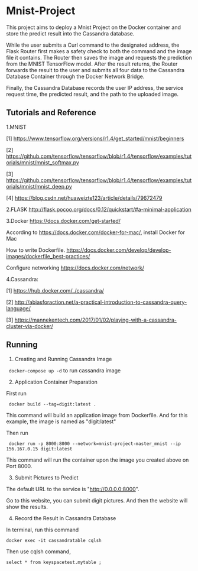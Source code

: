 # Mnist-Project

This project aims to deploy a Mnist Project on the Docker container and store the predict result into the Cassandra database.

While the user submits a Curl command to the designated address, the Flask Router first makes 
a safety check to both the command and the image file it contains. The Router 
then saves the image and requests the prediction from the MNIST TensorFlow model. 
After the result returns, the Router forwards the result to the user and submits all four data 
to the Cassandra Database Container through the Docker Network Bridge.

Finally, the Cassandra Database records the user IP address, the service request time, 
the predicted result, and the path to the uploaded image.

## Tutorials and Reference
1.MNIST

[1] https://www.tensorflow.org/versions/r1.4/get_started/mnist/beginners

[2] https://github.com/tensorflow/tensorflow/blob/r1.4/tensorflow/examples/tutorials/mnist/mnist_softmax.py

[3] https://github.com/tensorflow/tensorflow/blob/r1.4/tensorflow/examples/tutorials/mnist/mnist_deep.py

[4] https://blog.csdn.net/huaweizte123/article/details/79672479

2.FLASK http://flask.pocoo.org/docs/0.12/quickstart/#a-minimal-application

3.Docker https://docs.docker.com/get-started/

According to https://docs.docker.com/docker-for-mac/, install Docker for Mac

How to write Dockerfile. https://docs.docker.com/develop/develop-images/dockerfile_best-practices/

Configure networking https://docs.docker.com/network/

4.Cassandra: 

[1] https://hub.docker.com/_/cassandra/ 

[2] http://abiasforaction.net/a-practical-introduction-to-cassandra-query-language/ 

[3] https://mannekentech.com/2017/01/02/playing-with-a-cassandra-cluster-via-docker/

## Running
1. Creating and Running Cassandra Image

` docker-compose up -d` to run cassandra image

2. Application Container Preparation

First run

` docker build --tag=digit:latest .`

This command will build an application image from Dockerfile. 
And for this example, the image is named as "digit:latest"

Then run

` docker run -p 8000:8000 --network=mnist-project-master_mnist --ip 156.167.0.15 digit:latest`

This command will run the container upon the image you created above on Port 8000.

3. Submit Pictures to Predict

The default URL to the service is "http://0.0.0.0:8000". 

Go to this website, you can submit digit pictures. And then the website will show the results.

4. Record the Result in Cassandra Database

In terminal, run this command

`docker exec -it cassandratable cqlsh`

Then use cqlsh command,

`select * from keyspacetest.mytable ;`




